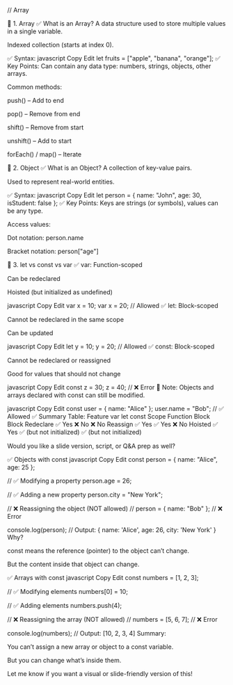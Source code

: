 // Array

🔹 1. Array
✅ What is an Array?
A data structure used to store multiple values in a single variable.

Indexed collection (starts at index 0).

✅ Syntax:
javascript
Copy
Edit
let fruits = ["apple", "banana", "orange"];
✅ Key Points:
Can contain any data type: numbers, strings, objects, other arrays.

Common methods:

push() – Add to end

pop() – Remove from end

shift() – Remove from start

unshift() – Add to start

forEach() / map() – Iterate

🔹 2. Object
✅ What is an Object?
A collection of key-value pairs.

Used to represent real-world entities.

✅ Syntax:
javascript
Copy
Edit
let person = {
  name: "John",
  age: 30,
  isStudent: false
};
✅ Key Points:
Keys are strings (or symbols), values can be any type.

Access values:

Dot notation: person.name

Bracket notation: person["age"]

🔹 3. let vs const vs var
✅ var:
Function-scoped

Can be redeclared

Hoisted (but initialized as undefined)

javascript
Copy
Edit
var x = 10;
var x = 20; // Allowed
✅ let:
Block-scoped

Cannot be redeclared in the same scope

Can be updated

javascript
Copy
Edit
let y = 10;
y = 20; // Allowed
✅ const:
Block-scoped

Cannot be redeclared or reassigned

Good for values that should not change

javascript
Copy
Edit
const z = 30;
z = 40; // ❌ Error
🔸 Note: Objects and arrays declared with const can still be modified.

javascript
Copy
Edit
const user = { name: "Alice" };
user.name = "Bob"; // ✅ Allowed
✅ Summary Table:
Feature	var	let	const
Scope	Function	Block	Block
Redeclare	✅ Yes	❌ No	❌ No
Reassign	✅ Yes	✅ Yes	❌ No
Hoisted	✅ Yes	✅ (but not initialized)	✅ (but not initialized)

Would you like a slide version, script, or Q&A prep as well?






✅ Objects with const
javascript
Copy
Edit
const person = {
  name: "Alice",
  age: 25
};

// ✅ Modifying a property
person.age = 26;

// ✅ Adding a new property
person.city = "New York";

// ❌ Reassigning the object (NOT allowed)
// person = { name: "Bob" }; // ❌ Error

console.log(person);
// Output: { name: 'Alice', age: 26, city: 'New York' }
Why?

const means the reference (pointer) to the object can’t change.

But the content inside that object can change.

✅ Arrays with const
javascript
Copy
Edit
const numbers = [1, 2, 3];

// ✅ Modifying elements
numbers[0] = 10;

// ✅ Adding elements
numbers.push(4);

// ❌ Reassigning the array (NOT allowed)
// numbers = [5, 6, 7]; // ❌ Error

console.log(numbers);
// Output: [10, 2, 3, 4]
Summary:

You can’t assign a new array or object to a const variable.

But you can change what’s inside them.

Let me know if you want a visual or slide-friendly version of this!